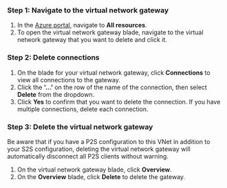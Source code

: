 <a id="step-1-navigate-to-the-virtual-network-gateway" class="xliff"></a>

### Step 1: Navigate to the virtual network gateway

1. In the [Azure portal](https://portal.azure.com), navigate to **All resources**. 
2. To open the virtual network gateway blade, navigate to the virtual network gateway that you want to delete and click it.

<a id="step-2-delete-connections" class="xliff"></a>

### Step 2: Delete connections

1. On the blade for your virtual network gateway, click **Connections** to view all connections to the gateway.
2. Click the **'...'** on the row of the name of the connection, then select **Delete** from the dropdown.
3. Click **Yes** to confirm that you want to delete the connection. If you have multiple connections, delete each connection.

<a id="step-3-delete-the-virtual-network-gateway" class="xliff"></a>

### Step 3: Delete the virtual network gateway

Be aware that if you have a P2S configuration to this VNet in addition to your S2S configuration, deleting the virtual network gateway will automatically disconnect all P2S clients without warning.

1. On the virtual network gateway blade, click **Overview**.
2. On the **Overview** blade, click **Delete** to delete the gateway.
